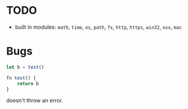 # TODO

- built in modules: `math`, `time`, `os`, `path`, `fs`, `http`, `https`, `win32`, `osx`, `mac`

# Bugs

```js
let b = test()

fn test() {
    return b
}
```

doesn't throw an error.
